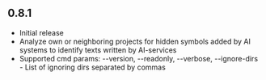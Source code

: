 ## 0.8.1

* Initial release
* Analyze own or neighboring projects for hidden symbols added by AI systems to identify texts written by AI-services 
* Supported cmd params: --version, --readonly, --verbose, --ignore-dirs - List of ignoring dirs separated by commas